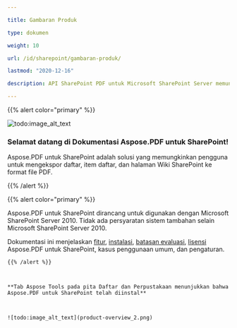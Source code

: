 ```yaml
---

title: Gambaran Produk

type: dokumen

weight: 10

url: /id/sharepoint/gambaran-produk/

lastmod: "2020-12-16"

description: API SharePoint PDF untuk Microsoft SharePoint Server memungkinkan pengguna untuk mengekspor daftar, item daftar, dan halaman Wiki SharePoint ke format file PDF.

---
```




{{% alert color="primary" %}}



![todo:image_alt_text](../../aspose_pdf-for-sharepoint.png)

### **Selamat datang di Dokumentasi Aspose.PDF untuk SharePoint!**

Aspose.PDF untuk SharePoint adalah solusi yang memungkinkan pengguna untuk mengekspor daftar, item daftar, dan halaman Wiki SharePoint ke format file PDF.



{{% /alert %}}





{{% alert color="primary" %}}

Aspose.PDF untuk SharePoint dirancang untuk digunakan dengan Microsoft SharePoint Server 2010. Tidak ada persyaratan sistem tambahan selain Microsoft SharePoint Server 2010.




Dokumentasi ini menjelaskan [fitur](/pdf/id/sharepoint/features/), [instalasi](/pdf/id/sharepoint/install-aspose-pdf-for-sharepoint/), [batasan evaluasi](/pdf/id/sharepoint/evaluate-aspose-pdf/), [lisensi](/pdf/id/sharepoint/license-aspose-pdf-for-sharepoint/) Aspose.PDF untuk SharePoint, kasus penggunaan umum, dan pengaturan.

```
{{% /alert %}}



**Tab Aspose Tools pada pita Daftar dan Perpustakaan menunjukkan bahwa Aspose.PDF untuk SharePoint telah diinstal**



![todo:image_alt_text](product-overview_2.png)
```